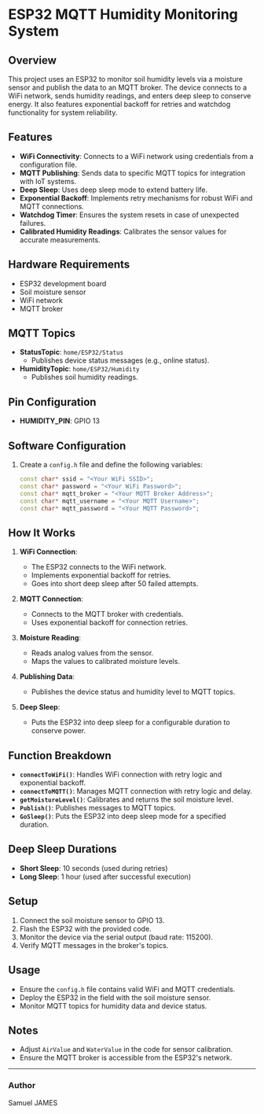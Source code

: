 # ESP32 MQTT Humidity Monitoring System

## Overview
This project uses an ESP32 to monitor soil humidity levels via a moisture sensor and publish the data to an MQTT broker. The device connects to a WiFi network, sends humidity readings, and enters deep sleep to conserve energy. It also features exponential backoff for retries and watchdog functionality for system reliability.

## Features
- **WiFi Connectivity**: Connects to a WiFi network using credentials from a configuration file.
- **MQTT Publishing**: Sends data to specific MQTT topics for integration with IoT systems.
- **Deep Sleep**: Uses deep sleep mode to extend battery life.
- **Exponential Backoff**: Implements retry mechanisms for robust WiFi and MQTT connections.
- **Watchdog Timer**: Ensures the system resets in case of unexpected failures.
- **Calibrated Humidity Readings**: Calibrates the sensor values for accurate measurements.

## Hardware Requirements
- ESP32 development board
- Soil moisture sensor
- WiFi network
- MQTT broker

## MQTT Topics
- **StatusTopic**: `home/ESP32/Status`
  - Publishes device status messages (e.g., online status).
- **HumidityTopic**: `home/ESP32/Humidity`
  - Publishes soil humidity readings.

## Pin Configuration
- **HUMIDITY_PIN**: GPIO 13

## Software Configuration
1. Create a `config.h` file and define the following variables:
   ```cpp
   const char* ssid = "<Your WiFi SSID>";
   const char* password = "<Your WiFi Password>";
   const char* mqtt_broker = "<Your MQTT Broker Address>";
   const char* mqtt_username = "<Your MQTT Username>";
   const char* mqtt_password = "<Your MQTT Password>";
   ```

## How It Works
1. **WiFi Connection**:
   - The ESP32 connects to the WiFi network.
   - Implements exponential backoff for retries.
   - Goes into short deep sleep after 50 failed attempts.

2. **MQTT Connection**:
   - Connects to the MQTT broker with credentials.
   - Uses exponential backoff for connection retries.

3. **Moisture Reading**:
   - Reads analog values from the sensor.
   - Maps the values to calibrated moisture levels.

4. **Publishing Data**:
   - Publishes the device status and humidity level to MQTT topics.

5. **Deep Sleep**:
   - Puts the ESP32 into deep sleep for a configurable duration to conserve power.

## Function Breakdown
- **`connectToWiFi()`**:
  Handles WiFi connection with retry logic and exponential backoff.
- **`connectToMQTT()`**:
  Manages MQTT connection with retry logic and delay.
- **`getMoistureLevel()`**:
  Calibrates and returns the soil moisture level.
- **`Publish()`**:
  Publishes messages to MQTT topics.
- **`GoSleep()`**:
  Puts the ESP32 into deep sleep mode for a specified duration.

## Deep Sleep Durations
- **Short Sleep**: 10 seconds (used during retries)
- **Long Sleep**: 1 hour (used after successful execution)

## Setup
1. Connect the soil moisture sensor to GPIO 13.
2. Flash the ESP32 with the provided code.
3. Monitor the device via the serial output (baud rate: 115200).
4. Verify MQTT messages in the broker's topics.

## Usage
- Ensure the `config.h` file contains valid WiFi and MQTT credentials.
- Deploy the ESP32 in the field with the soil moisture sensor.
- Monitor MQTT topics for humidity data and device status.

## Notes
- Adjust `AirValue` and `WaterValue` in the code for sensor calibration.
- Ensure the MQTT broker is accessible from the ESP32's network.

---

### Author
Samuel JAMES
